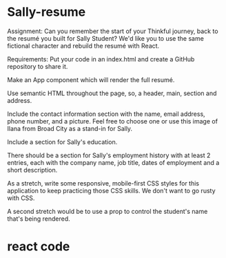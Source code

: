 # Sally-resume
  Assignment:
Can you remember the start of your Thinkful journey, back to the resumé you built for Sally Student? We'd like you to use the same fictional character and rebuild the resumé with React.

Requirements:
Put your code in an index.html and create a GitHub repository to share it.

Make an App component which will render the full resumé.

Use semantic HTML throughout the page, so, a header, main, section and address.

Include the contact information section with the name, email address, phone number, and a picture. Feel free to choose one or use this image of Ilana from Broad City as a stand-in for Sally.

Include a section for Sally's education.

There should be a section for Sally's employment history with at least 2 entries, each with the company name, job title, dates of employment and a short description.

As a stretch, write some responsive, mobile-first CSS styles for this application to keep practicing those CSS skills. We don't want to go rusty with CSS.

A second stretch would be to use a prop to control the student's name that's being rendered.
# react code
